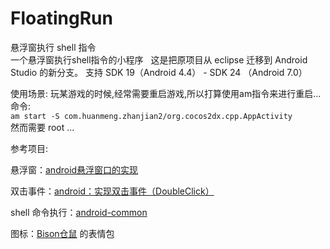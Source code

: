# FloatingRun
悬浮窗执行 shell 指令  
一个悬浮窗执行shell指令的小程序  
这是把原项目从 eclipse 迁移到 Android Studio 的新分支。 
支持 SDK 19（Android 4.4） - SDK 24 （Android 7.0）

使用场景:
玩某游戏的时候,经常需要重启游戏,所以打算使用am指令来进行重启...  
命令:  
`am start -S com.huanmeng.zhanjian2/org.cocos2dx.cpp.AppActivity`  
然而需要 root ...
  
参考项目:

悬浮窗：[android悬浮窗口的实现](http://blog.csdn.net/stevenhu_223/article/details/8504058)

双击事件：[android：实现双击事件（DoubleClick）](http://elingwange.iteye.com/blog/1613177)

shell 命令执行：[android-common](https://github.com/Trinea/android-common)

图标：[Bison仓鼠](https://weibo.com/bisonbison) 的表情包
